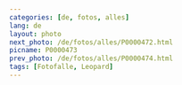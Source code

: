 ```yaml
---
categories: [de, fotos, alles]
lang: de
layout: photo
next_photo: /de/fotos/alles/P0000472.html
picname: P0000473
prev_photo: /de/fotos/alles/P0000474.html
tags: [Fotofalle, Leopard]
---
```

